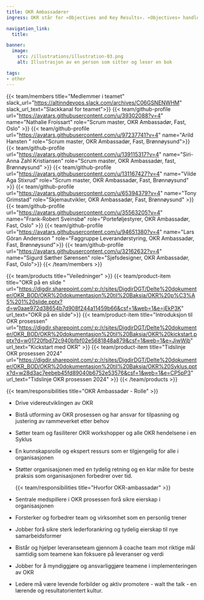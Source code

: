 ```yaml
---
title: OKR Ambassadører
ingress: OKR står for «Objectives and Key Results». «Objectives» handler om hva det er man ønsker å oppnå, mens «Key Results» handler om hvordan man skal få det til.​

navigation_link:
  title:

banner:
  image:
    src: /illustrations/illustration-03.png
    alt: Illustrasjon av en person som sitter og leser en bok

tags:
- other
---
```


{{< team/members title="Medlemmer i teamet" slack_url="https://altinndevops.slack.com/archives/C06GSNENWHM" slack_url_text="Slackkanal for teamet">}}
{{< team/github-profile url="https://avatars.githubusercontent.com/u/39302088?v=4" name="Nathalie Froissart" role="Scrum master, OKR Ambassadør, Fast,  Oslo" >}}
{{< team/github-profile url="https://avatars.githubusercontent.com/u/97237741?v=4" name="Arild Hansten " role="Scrum master, OKR Ambassadør, Fast, Brønnøysund">}}
{{< team/github-profile url="https://avatars.githubusercontent.com/u/139115317?v=4" name="Siri-Anna Zahl Kristiansen" role="Scrum master, OKR Ambassadør, fast, Brønnøysund" >}}
{{< team/github-profile url="https://avatars.githubusercontent.com/u/131167427?v=4" name="Vilde Aga Stixrud" role="Scrum master, OKR Ambassadør, Fast, Brønnøysund" >}}
{{< team/github-profile url="https://avatars.githubusercontent.com/u/65394379?v=4" name="Tony Grimstad" role="Skjemautvikler, OKR Ambassadør, Fast, Brønnøysund" >}}
{{< team/github-profile url="https://avatars.githubusercontent.com/u/35563205?v=4" name="Frank-Robert Sveinsbø" role="Porteføljestyrer, OKR Ambassadør, Fast, Oslo" >}}
{{< team/github-profile url="https://avatars.githubusercontent.com/u/94651380?v=4" name="Lars Göran Andersson " role="Faggruppe Leverandørstyring, OKR Ambassadør, Fast, Brønnøysund">}}
{{< team/github-profile url="https://avatars.githubusercontent.com/u/32162632?v=4" name="Sigurd Sæther Sørensen" role="Sjefsdesigner, OKR Ambassadør, Fast, Oslo">}}
{{< /team/members >}}

{{< team/products title="Veiledninger" >}}
{{< team/product-item title="OKR på en slide " url="https://digdir.sharepoint.com/:p:/r/sites/DigdirDGT/Delte%20dokumenter/OKR_BOD/OKR%20dokumentasjon%20til%20Baksia/OKR%20p%C3%A5%201%20slide.pptx?d=w0aae972d38654b7d908f244a11459b66&csf=1&web=1&e=jEkP3K" url_text="OKR på en slide">}}
{{< team/product-item title="Introduksjon til OKR prosessen"  url="https://digdir.sharepoint.com/:p:/r/sites/DigdirDGT/Delte%20dokumenter/OKR_BOD/OKR%20dokumentasjon%20til%20Baksia/OKR%20kickstart.pptx?d=w01720fbd72c940bfbf02e5681848a879&csf=1&web=1&e=JiwWjb" url_text="Kickstart med OKR" >}}
{{< team/product-item title="Tidslinje OKR prosessen 2024" url="https://digdir.sharepoint.com/:p:/r/sites/DigdirDGT/Delte%20dokumenter/OKR_BOD/OKR%20dokumentasjon%20til%20Baksia/OKR%20Syklus.pptx?d=w28d3ac7eebeb45fd89040b6752e53576&csf=1&web=1&e=CP5pP3" url_text="Tidslinje OKR prosessen 2024" >}}
{{< /team/products >}}

{{< team/responsibilities title="OKR Ambassadør - Rolle" >}}

- Drive videreutviklingen av OKR
- Bistå utforming av OKR prosessen og har ansvar for tilpasning og justering av rammeverket etter behov
- Søtter team og fasiliterer OKR workshopper og alle OKR hendelsene i en Syklus
- En kunnskapsrolle og ekspert ressurs som er tilgjengelig for alle i organisasjonen
- Støtter organisasjonen med en tydelig retning og en klar måte for beste praksis som organisasjonen forbedrer over tid. 

   {{< team/responsibilities title="Hvorfor OKR-ambassadør" >}}

- Sentrale medspillere i OKR prosessen forå sikre eierskap i organisasjonen
- Forsterker og forbedrer team og virksomhet som en personlig trener
- Jobber forå sikre sterk lederforankring og tydelig eierskap til nye samarbeidsformer
- Bistår og hjelper leveranseteam gjennom å coache team mot riktige mål samtidig som teamene kan foksuere på leveranser og verdi
- Jobber for å myndiggjøre og ansvarliggjøre teamene i implementeringen av OKR
- Ledere må være levende forbilder og aktiv promotere - walt the talk - en lærende og resultatorientert kultur.

